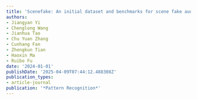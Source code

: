 ```yaml
---
title: 'Scenefake: An initial dataset and benchmarks for scene fake audio detection'
authors:
- Jiangyan Yi
- Chenglong Wang
- Jianhua Tao
- Chu Yuan Zhang
- Cunhang Fan
- Zhengkun Tian
- Haoxin Ma
- Ruibo Fu
date: '2024-01-01'
publishDate: '2025-04-09T07:44:12.488308Z'
publication_types:
- article-journal
publication: '*Pattern Recognition*'
---
```

